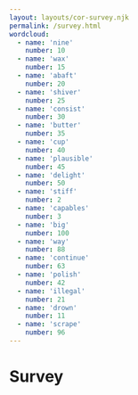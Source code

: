 ```yaml
---
layout: layouts/cor-survey.njk
permalink: /survey.html
wordcloud: 
  - name: 'nine'
    number: 10
  - name: 'wax'
    number: 15
  - name: 'abaft'
    number: 20
  - name: 'shiver'
    number: 25
  - name: 'consist'
    number: 30
  - name: 'butter'
    number: 35
  - name: 'cup'
    number: 40
  - name: 'plausible'
    number: 45
  - name: 'delight'
    number: 50
  - name: 'stiff'
    number: 2
  - name: 'capables'
    number: 3
  - name: 'big'
    number: 100
  - name: 'way'
    number: 88
  - name: 'continue'
    number: 63
  - name: 'polish'
    number: 42
  - name: 'illegal'
    number: 21
  - name: 'drown'
    number: 11
  - name: 'scrape'
    number: 96
---
```


<h1>Survey</h1>


